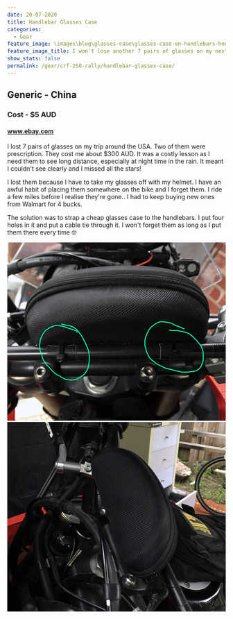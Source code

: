 ```yaml
---
date: 20-07-2020
title: Handlebar Glasses Case
categories:
  - Gear
feature_image: \images\blog\glasses-case\glasses-case-on-handlebars-honda-crf250-rally
feature_image_title: I won't lose another 7 pairs of glasses on my next adventure!
show_stats: false
permalink: /gear/crf-250-rally/handlebar-glasses-case/
---
```

<h2>Generic - China</h2>
<h3>Cost - $5 AUD</h3>
<h4>
  <a href="https://www.ebay.com.au/">www.ebay.com</a>
</h4>
<p>
  I lost 7 pairs of glasses on my trip around the USA. Two of them were prescription. They cost me about $300 AUD. It was a costly lesson as I need them to see long distance, especially at night time in the rain. It meant I couldn't see clearly and I missed all the stars!
</p>

<p>
  I lost them because I have to take my glasses off with my helmet. I have an awful habit of placing them somewhere on the bike and I forget them. I ride a few miles before I realise they're gone.. I had to keep buying new ones from Walmart for 4 bucks.
</p>

<p>
  The solution was to strap a cheap glasses case to the handlebars. I put four holes in it and put a cable tie through it. I won't forget them as long as I put them there every time 🤓
</p>

<picture>
  <source srcset="\images\blog\glasses-case\glasses-case-on-handlebars-honda-crf250-rally-mount-point.webp">
  <img src="\images\blog\glasses-case\glasses-case-on-handlebars-honda-crf250-rally-mount-point.jpg" alt="The mounting cable ties for the handlebar glasses case" />
</picture>

<picture>
  <source srcset="\images\blog\glasses-case\glasses-case-on-handlebars-honda-crf250-rally-2.webp">
  <img src="\images\blog\glasses-case\glasses-case-on-handlebars-honda-crf250-rally-2.jpg" alt="Another angle of the handlebar glasses case" />
</picture>
